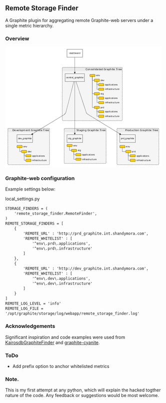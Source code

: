 ## Remote Storage Finder

A Graphite plugin for aggregating remote Graphite-web servers under a single metric hierarchy.

### Overview

![Consolidated Graphite](images/consolidated_graphite.png)

### Graphite-web configuration
Example settings below:

local_settings.py
```
STORAGE_FINDERS = (
    'remote_storage_finder.RemoteFinder',
)
REMOTE_STORAGE_FINDERS = [
    {
        'REMOTE_URL' : 'http://prd_graphite.int.shandymora.com',
        'REMOTE_WHITELIST' : [
            '^env\.prd\.applications',
            '^env\.prd\.infrastructure'
        ]
    },
    {
        'REMOTE_URL' : 'http://dev_graphite.int.shandymora.com',
        'REMOTE_WHITELIST' : [
            '^env\.dev\.applications',
            '^env\.dev\.infrastructure'
        ]
    }
]
REMOTE_LOG_LEVEL = 'info'
REMOTE_LOG_FILE = '/opt/graphite/storage/log/webapp/remote_storage_finder.log'
```
### Acknowledgements
Significant inspiration and code examples were used from [KairosdbGraphiteFinder](https://github.com/Lastik/KairosdbGraphiteFinder)
and [graphite-cyanite](https://github.com/brutasse/graphite-cyanite).  

### ToDo
  * Add prefix option to anchor whitelisted metrics

### Note.
This is my first attempt at any python, which will explain the hacked togther nature of the code.  Any feedback or suggestions would be most welcome.
